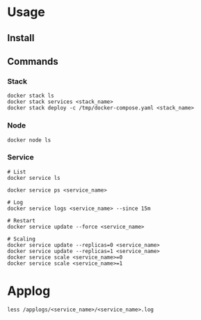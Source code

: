 # Usage

## Install

## Commands

### Stack

```shell
docker stack ls
docker stack services <stack_name>
docker stack deploy -c /tmp/docker-compose.yaml <stack_name>
```

### Node

```shell
docker node ls
```

### Service

```shell
# List
docker service ls
```

```shell
docker service ps <service_name>
```

```shell
# Log
docker service logs <service_name> --since 15m
```

```shell
# Restart
docker service update --force <service_name>
```

```shell
# Scaling
docker service update --replicas=0 <service_name>
docker service update --replicas=1 <service_name>
docker service scale <service_name>=0
docker service scale <service_name>=1
```

# Applog


```shell
less /applogs/<service_name>/<service_name>.log
```